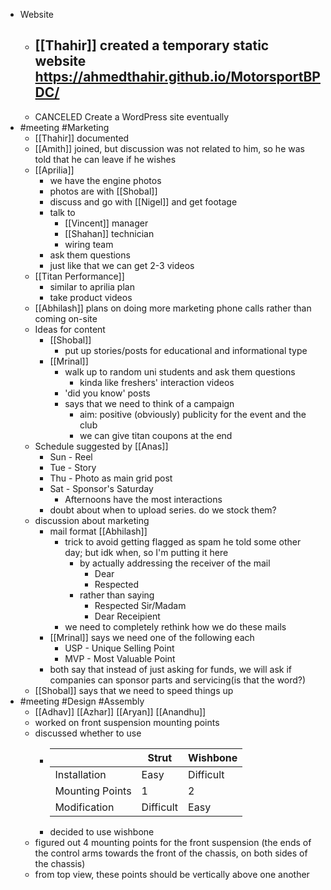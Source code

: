 - Website
	- [[Thahir]] created a temporary static website https://ahmedthahir.github.io/MotorsportBPDC/
		-
	- CANCELED Create a WordPress site eventually
- #meeting #Marketing
	- [[Thahir]] documented
	- [[Amith]] joined, but discussion was not related to him, so he was told that he can leave if he wishes
	- [[Aprilia]]
		- we have the engine photos
		- photos are with [[Shobal]]
		- discuss and go with [[Nigel]] and get footage
		- talk to
			- [[Vincent]] manager
			- [[Shahan]] technician
			- wiring team
		- ask them questions
		- just like that we can get 2-3 videos
	- [[Titan Performance]]
		- similar to aprilia plan
		- take product videos
	- [[Abhilash]] plans on doing more marketing phone calls rather than coming on-site
	- Ideas for content
		- [[Shobal]]
			- put up stories/posts for educational and informational type
		- [[Mrinal]]
			- walk up to random uni students and ask them questions
				- kinda like freshers' interaction videos
			- 'did you know' posts
			- says that we need to think of a campaign
				- aim: positive (obviously) publicity for the event and the club
				- we can give titan coupons at the end
	- Schedule suggested by [[Anas]]
		- Sun - Reel
		- Tue - Story
		- Thu - Photo as main grid post
		- Sat - Sponsor's Saturday
			- Afternoons have the most interactions
		- doubt about when to upload series. do we stock them?
	- discussion about marketing
		- mail format [[Abhilash]]
			- trick to avoid getting flagged as spam
			  he told some other day; but idk when, so I'm putting it here
				- by actually addressing the receiver of the mail
					- Dear <Name>
					- Respected <Name>
				- rather than saying
					- Respected Sir/Madam
					- Dear Receipient
			- we need to completely rethink how we do these mails
		- [[Mrinal]] says we need one of the following each
			- USP - Unique Selling Point
			- MVP - Most Valuable Point
		- both say that instead of just asking for funds, we will ask if companies can sponsor parts and servicing(is that the word?)
	- [[Shobal]] says that we need to speed things up
- #meeting #Design #Assembly
	- [[Adhav]] [[Azhar]] [[Aryan]] [[Anandhu]]
	- worked on front suspension mounting points
	- discussed whether to use
		- |              |Strut|Wishbone|
		  |--|--|--|
		  |Installation|Easy|Difficult|
		  |Mounting Points|1|2|
		  |Modification|Difficult|Easy|
		- decided to use wishbone
	- figured out 4 mounting points for the front suspension (the ends of the control arms towards the front of the chassis, on both sides of the chassis)
	- from top view, these points should be vertically above one another